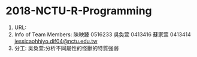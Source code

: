 # 2018-NCTU-R-Programming
1) URL:
2) Info of Team Members:
陳映臻 0516233
吳奐萱 0413416 
蘇家萱 0413414 jessicaohhiyo.dif04@nctu.edu.tw
3) 分工:
吳奐萱:分析不同屬性的怪獸的特質強弱
